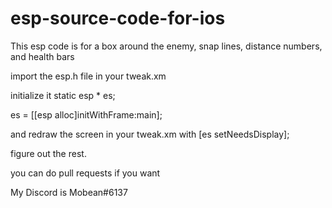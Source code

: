 # esp-source-code-for-ios

This esp code is for a box around the enemy, snap lines, distance numbers, and health bars

import the esp.h file in your tweak.xm

initialize it static esp * es;

es = [[esp alloc]initWithFrame:main];

and redraw the screen in your tweak.xm with [es setNeedsDisplay];

figure out the rest.

you can do pull requests if you want 

My Discord is Mobean#6137
